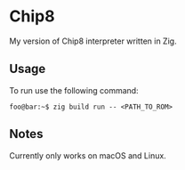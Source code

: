 # Chip8

My version of Chip8 interpreter written in Zig.

## Usage

To run use the following command:

```console
foo@bar:~$ zig build run -- <PATH_TO_ROM>
```

## Notes

Currently only works on macOS and Linux.